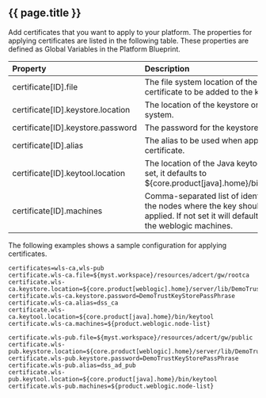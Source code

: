 ## {{ page.title }}

Add certificates that you want to apply to your platform. The properties for applying certificates are listed in the following table. These properties are defined as Global Variables in the Platform Blueprint. 

| Property | Description |
| :--- | :--- |
| certificate\[ID\].file | The file system location of the certificate to be added to the keystore. |
| certificate\[ID\].keystore.location | The location of the keystore on the file system. |
| certificate\[ID\].keystore.password | The password for the keystore. |
| certificate\[ID\].alias | The alias to be used when applying the certificate. |
| certificate\[ID\].keytool.location | The location of the Java keytool. If not set, it defaults to ${core.product\[java\].home}/bin/keytool |
| certificate\[ID\].machines | Comma-separated list of identifiers for the nodes where the key should be applied. If not set it will default to all of the weblogic machines. |

The following examples shows a sample configuration for applying certificates.

```
certificates=wls-ca,wls-pub
certificate.wls-ca.file=${myst.workspace}/resources/adcert/gw/rootca
certificate.wls-ca.keystore.location=${core.product[weblogic].home}/server/lib/DemoTrust.jks
certificate.wls-ca.keystore.password=DemoTrustKeyStorePassPhrase
certificate.wls-ca.alias=dss_ca
certificate.wls-ca.keytool.location=${core.product[java].home}/bin/keytool
certificate.wls-ca.machines=${product.weblogic.node-list}

certificate.wls-pub.file=${myst.workspace}/resources/adcert/gw/public
certificate.wls-pub.keystore.location=${core.product[weblogic].home}/server/lib/DemoTrust.jks
certificate.wls-pub.keystore.password=DemoTrustKeyStorePassPhrase
certificate.wls-pub.alias=dss_ad_pub
certificate.wls-pub.keytool.location=${core.product[java].home}/bin/keytool
certificate.wls-pub.machines=${product.weblogic.node-list}
```

<!--

> They will be applied by  the `Control > Custom > "security"` action. Alternatively  you can apply the certificates at provisioning time by adding `action.configure.post=security`. \(_**To be clarified\)**_

-->


